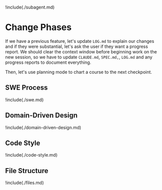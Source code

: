 !include(./subagent.md)

# Change Phases

If we have a previous feature, let's update `LOG.md` to explain our changes and if they were substantial, let's ask the user if they want a progress report. We should clear the context window before beginning work on the new session, so we have to update `CLAUDE.md`, `SPEC.md,`, `LOG.md` and any progress reports to document everything.

Then, let's use planning mode to chart a course to the next checkpoint.

## SWE Process

!include(./swe.md)

## Domain-Driven Design

!include(./domain-driven-design.md)

## Code Style

!include(./code-style.md)

## File Structure

!include(./files.md)
